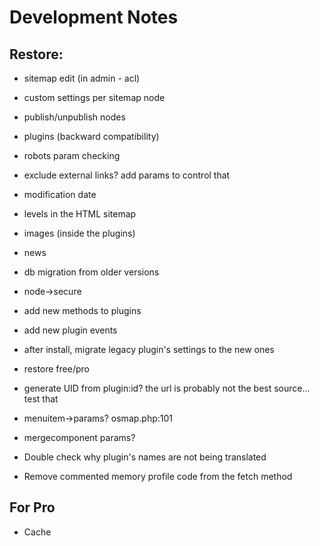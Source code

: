 # Development Notes

## Restore:

* sitemap edit (in admin - acl)
* custom settings per sitemap node
* publish/unpublish nodes
* plugins (backward compatibility)

* robots param checking
* exclude external links? add params to control that
* modification date
* levels in the HTML sitemap
* images (inside the plugins)
* news
* db migration from older versions
* node->secure
* add new methods to plugins
* add new plugin events
* after install, migrate legacy plugin's settings to the new ones
* restore free/pro
* generate UID from plugin:id? the url is probably not the best source... test that

* menuitem->params? osmap.php:101
* mergecomponent params?
* Double check why plugin's names are not being translated
* Remove commented memory profile code from the fetch method


## For Pro

* Cache
